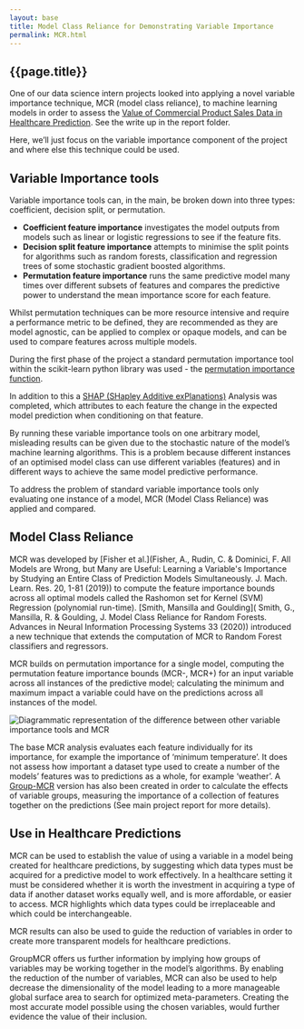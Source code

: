 ```yaml
---
layout: base
title: Model Class Reliance for Demonstrating Variable Importance 
permalink: MCR.html
---
```


<h2> {{page.title}} </h2>

One of our data science intern projects looked into applying a novel variable importance technique, MCR (model class reliance), to machine learning models in order to assess the [Value of Commercial Product Sales Data in Healthcare Prediction](https://github.com/nhsx/commercial-data-healthcare-predictions).  See the write up in the report folder.  

Here, we’ll just focus on the variable importance component of the project and where else this technique could be used. 

## Variable Importance tools

Variable importance tools can, in the main, be broken down into three types: coefficient, decision split, or permutation.   
- **Coefficient feature importance** investigates the model outputs from models such as linear or logistic regressions to see if the feature fits.  
- **Decision split feature importance** attempts to minimise the split points for algorithms such as random forests, classification and regression trees of some stochastic gradient boosted algorithms.  
- **Permutation feature importance** runs the same predictive model many times over different subsets of features and compares the predictive power to understand the mean importance score for each feature. 

Whilst permutation techniques can be more resource intensive and require a performance metric to be defined, they are recommended as they are model agnostic, can be applied to complex or opaque models, and can be used to compare features across multiple models. 

During the first phase of the project a standard permutation importance tool within the scikit-learn python library was used - the [permutation importance function](https://scikit-learn.org/stable/modules/permutation_importance.html).    

In addition to this a [SHAP (SHapley Additive exPlanations)](https://papers.nips.cc/paper/2017/file/8a20a8621978632d76c43dfd28b67767-Paper.pdf) Analysis was completed, which attributes to each feature the change in the expected model prediction when conditioning on that feature.  

By running these variable importance tools on one arbitrary model, misleading results can be given due to the stochastic nature of the model’s machine learning algorithms. This is a problem because different instances of an optimised model class can use different variables (features) and in different ways to achieve the same model predictive performance. 

To address the problem of standard variable importance tools only evaluating one instance of a model, MCR (Model Class Reliance) was applied and compared.  

## Model Class Reliance

MCR was developed by [Fisher et al.](Fisher, A., Rudin, C. & Dominici, F. All Models are Wrong, but Many are Useful: Learning a Variable's Importance by Studying an Entire Class of Prediction Models Simultaneously. J. Mach. Learn. Res. 20, 1-81 (2019)) to compute the feature importance bounds across all optimal models called the Rashomon set for Kernel (SVM) Regression (polynomial run-time). [Smith, Mansilla and Goulding]( Smith, G., Mansilla, R. & Goulding, J. Model Class Reliance for Random Forests. Advances in Neural Information Processing Systems 33 (2020)) introduced a new technique that extends the computation of MCR to Random Forest classifiers and regressors. 

MCR builds on permutation importance for a single model, computing the permutation feature importance bounds (MCR-, MCR+) for an input variable across all instances of the predictive model; calculating the minimum and maximum impact a variable could have on the predictions across all instances of the model. 

![Diagrammatic representation of the difference between other variable importance tools and
MCR](assets/img/MCR.png)

The base MCR analysis evaluates each feature individually for its importance, for example the importance of ‘minimum temperature’. It does not assess how important a dataset type used to create a number of the models’ features was to predictions as a whole, for example ‘weather’.  A [Group-MCR](https://cdt.horizon.ac.uk/2021/12/17/cdt-student-paper-accepted-at-the-ieee-big-data-2021-conference/) version has also been created in order to calculate the effects of variable groups, measuring the importance of a collection of features together on the predictions (See main project report for more details).

## Use in Healthcare Predictions

MCR can be used to establish the value of using a variable in a model being created for healthcare predictions, by suggesting which data types must be acquired for a predictive model to work effectively. In a healthcare setting it must be considered whether it is worth the investment in acquiring a type of data if another dataset works equally well, and is more affordable, or easier to access. MCR highlights which data types could be irreplaceable and which could be interchangeable. 

MCR results can also be used to guide the reduction of variables in order to create more transparent models for healthcare predictions.

GroupMCR offers us further information by implying how groups of variables may be working together in the model’s algorithms. By enabling the reduction of the number of variables, MCR can also be used to help decrease the dimensionality of the model leading to a more manageable global surface area to search for optimized meta-parameters. Creating the most accurate model possible using the chosen variables, would further evidence the value of their inclusion.

